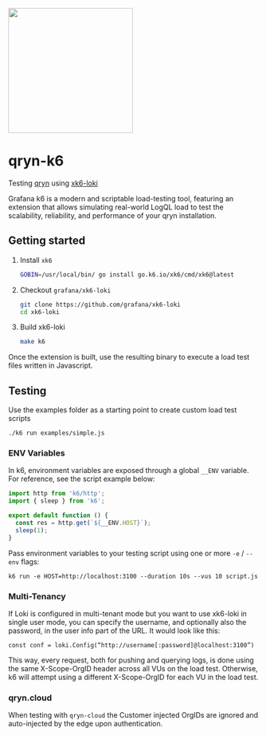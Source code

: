 <a href="https://qryn.dev" target="_blank"><img src='https://user-images.githubusercontent.com/1423657/218816262-e0e8d7ad-44d0-4a7d-9497-0d383ed78b83.png' width=250></a>

# qryn-k6

Testing [qryn](https://qryn.dev) using [xk6-loki](https://grafana.com/blog/2022/06/08/a-quick-guide-to-load-testing-grafana-loki-with-grafana-k6/)

Grafana k6 is a modern and scriptable load-testing tool, featuring an extension that allows simulating real-world LogQL load to test the scalability, reliability, and performance of your qryn installation.


## Getting started

1. Install `xk6`

   ```bash
   GOBIN=/usr/local/bin/ go install go.k6.io/xk6/cmd/xk6@latest
   ```

2. Checkout `grafana/xk6-loki`

   ```bash
   git clone https://github.com/grafana/xk6-loki
   cd xk6-loki
   ```

3. Build xk6-loki

   ```bash
   make k6
   ```
   
Once the extension is built, use the resulting binary to execute a load test files written in Javascript.

## Testing
Use the examples folder as a starting point to create custom load test scripts
```
./k6 run examples/simple.js
```

### ENV Variables
In k6, environment variables are exposed through a global `__ENV` variable. For reference, see the script example below:
```javascript
import http from 'k6/http';
import { sleep } from 'k6';

export default function () {
  const res = http.get(`${__ENV.HOST}`);
  sleep(1);
}
``` 
Pass environment variables to your testing script using one or more `-e` / `--env` flags:
```
k6 run -e HOST=http://localhost:3100 --duration 10s --vus 10 script.js
```

### Multi-Tenancy
If Loki is configured in multi-tenant mode but you want to use xk6-loki in single user mode, you can specify the username, and optionally also the password, in the user info part of the URL. It would look like this:

`const conf = loki.Config(“http://username[:password]@localhost:3100”)`

This way, every request, both for pushing and querying logs, is done using the same X-Scope-OrgID header across all VUs on the load test. Otherwise, k6 will attempt using a different X-Scope-OrgID for each VU in the load test. 

### qryn.cloud
When testing with `qryn-cloud` the Customer injected OrgIDs are ignored and auto-injected by the edge upon authentication.
